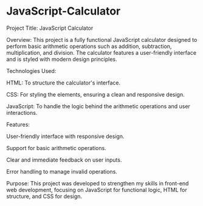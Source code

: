 # JavaScript-Calculator
Project Title: JavaScript Calculator

Overview: This project is a fully functional JavaScript calculator designed to perform basic arithmetic operations such as addition, subtraction, multiplication, and division. The calculator features a user-friendly interface and is styled with modern design principles.

Technologies Used:

HTML: To structure the calculator's interface.

CSS: For styling the elements, ensuring a clean and responsive design.

JavaScript: To handle the logic behind the arithmetic operations and user interactions.

Features:

User-friendly interface with responsive design.

Support for basic arithmetic operations.

Clear and immediate feedback on user inputs.

Error handling to manage invalid operations.

Purpose: This project was developed to strengthen my skills in front-end web development, focusing on JavaScript for functional logic, HTML for structure, and CSS for design.
